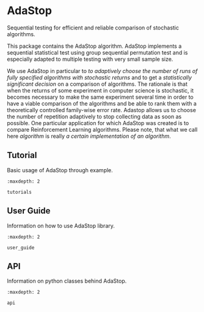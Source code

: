 # AdaStop

Sequential testing for efficient and reliable comparison of stochastic algorithms.

This package contains the AdaStop algorithm. AdaStop implements a sequential statistical test using group sequential permutation test and is especially adapted to multiple testing with very small sample size.

We use AdaStop in particular to *to adaptively choose the number of runs of fully specified algorithms with stochastic returns* and to get a *statistically significant decision* on a comparison of algorithms. The rationale is that when the returns of some experiment in computer science is stochastic, it becomes necessary to make the same experiment several time in order to have a viable comparison of the algorithms and be able to rank them with a theoretically controlled family-wise error rate.  Adastop allows us to choose the number of repetition adaptively to stop collecting data as soon as possible. One particular application for which AdaStop was created is to compare Reinforcement Learning algorithms. Please note, that what we call here *algorithm* is really *a certain implementation of an algorithm*.



## Tutorial

Basic usage of AdaStop through example.

```{toctree}
:maxdepth: 2

tutorials
```


## User Guide


Information on how to use AdaStop library.

```{toctree}
:maxdepth: 2

user_guide
```


## API

Information on python classes behind AdaStop.

```{toctree}
:maxdepth: 2

api
```
